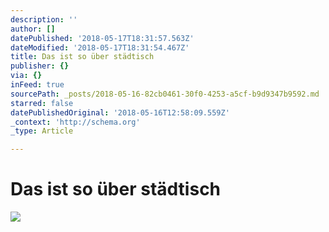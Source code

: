```yaml
---
description: ''
author: []
datePublished: '2018-05-17T18:31:57.563Z'
dateModified: '2018-05-17T18:31:54.467Z'
title: Das ist so über städtisch
publisher: {}
via: {}
inFeed: true
sourcePath: _posts/2018-05-16-82cb0461-30f0-4253-a5cf-b9d9347b9592.md
starred: false
datePublishedOriginal: '2018-05-16T12:58:09.559Z'
_context: 'http://schema.org'
_type: Article

---
```

# Das ist so über städtisch
![](https://the-grid-user-content.s3-us-west-2.amazonaws.com/d2d8fcff-a8aa-4b1b-b967-5965bf623f4f.jpg)